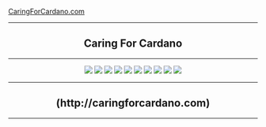 [CaringForCardano.com](http://caringforcardano.com)
<div align="center">
  <hr />
    <h2 align="center" style="border-bottom: none">Caring For Cardano</h2>
  <hr/>
  <img src="http://192.171.13.139/images/carindashboard.png" />
  <img src="http://192.171.13.139/images/prices.png" />
  <img src="http://192.171.13.139/images/adabtcprices.png" />
  <img src="http://192.171.13.139/images/adaprices.png" />
  <img src="http://192.171.13.139/images/btcprices.png" />
  <img src="http://192.171.13.139/images/milkprices.png" />
  <img src="http://192.171.13.139/images/wmtprices.png" />
  <img src="http://192.171.13.139/images/myieldprices.png" />
  <img src="http://192.171.13.139/images/tunaprices.png" />
  <img src="http://192.171.13.139/images/optprices.png" />
</div>
<div align="center">
  <hr />
    <h2 align="center" style="border-bottom: none">(http://caringforcardano.com)</h2>
  <hr/>
</div>
